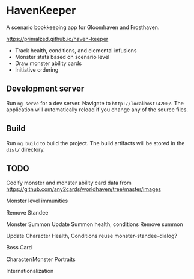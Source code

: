# HavenKeeper

A scenario bookkeeping app for Gloomhaven and Frosthaven.

https://primalzed.github.io/haven-keeper

* Track health, conditions, and elemental infusions
* Monster stats based on scenario level
* Draw monster ability cards
* Initiative ordering

## Development server

Run `ng serve` for a dev server. Navigate to `http://localhost:4200/`. The application will automatically reload if you change any of the source files.

## Build

Run `ng build` to build the project. The build artifacts will be stored in the `dist/` directory.

## TODO
Codify monster and monster ability card data from https://github.com/any2cards/worldhaven/tree/master/images

Monster level immunities

Remove Standee

Monster Summon
  Update Summon health, conditions
  Remove summon

Update Character Health, Conditions
  reuse monster-standee-dialog?

Boss Card

Character/Monster Portraits

Internationalization
